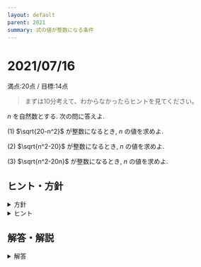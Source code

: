 ```yaml
---
layout: default
parent: 2021
summary: 式の値が整数になる条件
---
```


# 2021/07/16

満点:20点 / 目標:14点

> まずは10分考えて、わからなかったらヒントを見てください。

$n$ を自然数とする. 次の問に答えよ.

(1) $\sqrt{20-n^2}$ が整数になるとき, $n$ の値を求めよ.

(2) $\sqrt{n^2-20}$ が整数になるとき, $n$ の値を求めよ.

(3) $\sqrt{n^2-20n}$ が整数になるとき, $n$ の値を求めよ.

<div style="page-break-before:always"></div>

## ヒント・方針

<details markdown="1">
<summary>方針</summary>

- **範囲を絞り込む.** (2), (3) は $n$ が大きくなると根号の中身も大きくなっていくので, $n$ が限定されることを示す必要がある.
- (整数) × (整数) = (定数) の形を作る.
    - [2021/04/23](https://kampachi.tech/mathterro/20210423_alg) と同じ着想

</details>

<details markdown="1">
<summary>ヒント</summary>

- (2) $\sqrt{n^2-20}=m$ とおいて両辺を $2$ 乗する. 
- (3) 平方完成して $n$ をまとめる.

</details>

<div style="page-break-before:always"></div>

## 解答・解説

<details markdown="1">
<summary>解答</summary>

標準的な整数問題です. (2) まではできてほしい. 特に解説することはありません.

![](img/mathterro_20210716.jpg)

</details>
